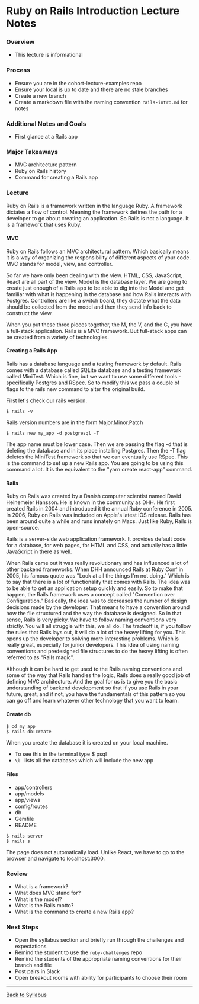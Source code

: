 # Ruby on Rails Introduction Lecture Notes

### Overview
- This lecture is informational

### Process
- Ensure you are in the cohort-lecture-examples repo
- Ensure your local is up to date and there are no stale branches
- Create a new branch
- Create a markdown file with the naming convention `rails-intro.md` for notes

### Additional Notes and Goals
- First glance at a Rails app

### Major Takeaways
- MVC architecture pattern
- Ruby on Rails history
- Command for creating a Rails app

### Lecture
Ruby on Rails is a framework written in the language Ruby. A framework dictates a flow of control. Meaning the framework defines the path for a developer to go about creating an application. So Rails is not a language. It is a framework that uses Ruby.

#### MVC
Ruby on Rails follows an MVC architectural pattern. Which basically means it is a way of organizing the responsibility of different aspects of your code. MVC stands for model, view, and controller.

So far we have only been dealing with the view. HTML, CSS, JavaScript, React are all part of the view. Model is the database layer. We are going to create just enough of a Rails app to be able to dig into the Model and get familiar with what is happening in the database and how Rails interacts with Postgres. Controllers are like a switch board, they dictate what the data should be collected from the model and then they send info back to construct the view.

When you put these three pieces together, the M, the V, and the C, you have a full-stack application. Rails is a MVC framework. But full-stack apps can be created from a variety of technologies.

#### Creating a Rails App
Rails has a database language and a testing framework by default. Rails comes with a database called SQLite database and a testing framework called MiniTest. Which is fine, but we want to use some different tools - specifically Postgres and RSpec. So to modify this we pass a couple of flags to the rails new command to alter the original build.

First let's check our rails version.
```
$ rails -v
```

Rails version numbers are in the form Major.Minor.Patch

```
$ rails new my_app -d postgresql -T
```

The app name must be lower case. Then we are passing the flag -d that is deleting the database and in its place installing Postgres. Then the -T flag deletes the MiniTest framework so that we can eventually use RSpec. This is the command to set up a new Rails app. You are going to be using this command a lot. It is the equivalent to the "yarn create react-app" command.

#### Rails
Ruby on Rails was created by a Danish computer scientist named David Heinemeier Hansson. He is known in the community as DHH. He first created Rails in 2004 and introduced it the annual Ruby conference in 2005. In 2006, Ruby on Rails was included on Apple's latest iOS release. Rails has been around quite a while and runs innately on Macs. Just like Ruby, Rails is open-source.

Rails is a server-side web application framework. It provides default code for a database, for web pages, for HTML and CSS, and actually has a little JavaScript in there as well.

When Rails came out it was really revolutionary and has influenced a lot of other backend frameworks. When DHH announced Rails at Ruby Conf in 2005, his famous quote was "Look at all the things I'm not doing." Which is to say that there is a lot of functionality that comes with Rails. The idea was to be able to get an application setup quickly and easily. So to make that happen, the Rails framework uses a concept called "Convention over Configuration." Basically, the idea was to decreases the number of design decisions made by the developer. That means to have a convention around how the file structured and the way the database is designed. So in that sense, Rails is very picky. We have to follow naming conventions very strictly. You will all struggle with this, we all do. The tradeoff is, if you follow the rules that Rails lays out, it will do a lot of the heavy lifting for you. This opens up the developer to solving more interesting problems. Which is really great, especially for junior developers. This idea of using naming conventions and predesigned file structures to do the heavy lifting is often referred to as "Rails magic".

Although it can be hard to get used to the Rails naming conventions and some of the way that Rails handles the logic, Rails does a really good job of defining MVC architecture. And the goal for us is to give you the basic understanding of backend development so that if you use Rails in your future, great, and if not, you have the fundamentals of this pattern so you can go off and learn whatever other technology that you want to learn.

#### Create db

```
$ cd my_app
$ rails db:create
```

When you create the database it is created on your local machine.
- To see this in the terminal type $ psql
- `\l ` lists all the databases which will include the new app

#### Files
- app/controllers
- app/models
- app/views
- config/routes
- db
- Gemfile
- README

```
$ rails server
$ rails s
```

The page does not automatically load. Unlike React, we have to go to the browser and navigate to localhost:3000.

### Review
- What is a framework?
- What does MVC stand for?
- What is the model?
- What is the Rails motto?
- What is the command to create a new Rails app?

### Next Steps
- Open the syllabus section and briefly run through the challenges and expectations
- Remind the student to use the `ruby-challenges` repo
- Remind the students of the appropriate naming conventions for their branch and file
- Post pairs in Slack
- Open breakout rooms with ability for participants to choose their room

---
[Back to Syllabus](../README.md#unit-five-intro-to-postgres-and-ruby-on-rails-models)